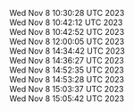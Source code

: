 Wed Nov  8 10:30:28 UTC 2023 <br/>
Wed Nov  8 10:42:12 UTC 2023 <br/>
Wed Nov  8 10:42:52 UTC 2023 <br/>
Wed Nov  8 12:00:05 UTC 2023 <br/>
Wed Nov  8 14:34:42 UTC 2023 <br/>
Wed Nov  8 14:36:27 UTC 2023 <br/>
Wed Nov  8 14:52:35 UTC 2023 <br/>
Wed Nov  8 14:53:28 UTC 2023 <br/>
Wed Nov  8 15:03:37 UTC 2023 <br/>
Wed Nov  8 15:05:42 UTC 2023 <br/>
